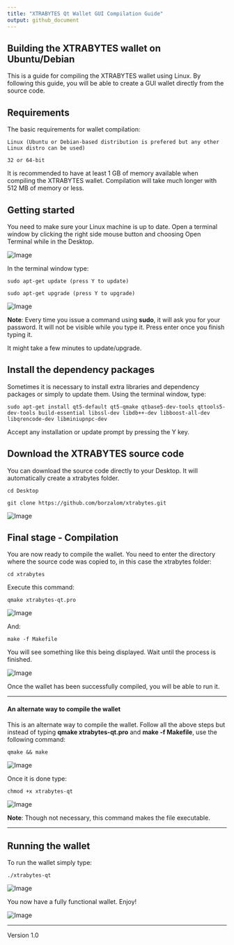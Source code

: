```yaml
---
title: "XTRABYTES Qt Wallet GUI Compilation Guide"
output: github_document
---
```


## Building the XTRABYTES wallet on Ubuntu/Debian

This is a guide for compiling the XTRABYTES wallet using Linux. By following this guide, you will be able to create a GUI wallet directly from the source code.

## Requirements

The basic requirements for wallet compilation:

```
Linux (Ubuntu or Debian-based distribution is prefered but any other Linux distro can be used)

32 or 64-bit
```

It is recommended to have at least 1 GB of memory available when compiling the XTRABYTES wallet. 
Compilation will take much longer with 512 MB of memory or less.

## Getting started

You need to make sure your Linux machine is up to date. 
Open a terminal window by clicking the right side mouse button and choosing Open Terminal while in the Desktop.

![Image](https://github.com/borzalom/XtraBYtes/blob/master/etc/images/1terminal.png?raw=true)

In the terminal window type:

```
sudo apt-get update (press Y to update)

sudo apt-get upgrade (press Y to upgrade)
```

![Image](https://github.com/borzalom/XtraBYtes/blob/master/etc/images/1sudopass.png?raw=true)

**Note**: Every time you issue a command using **sudo**, it will ask you for your password. It will not be visible while you type it. Press enter once you finish typing it.

It might take a few minutes to update/upgrade.

## Install the dependency packages

Sometimes it is necessary to install extra libraries and dependency packages or simply to update them.
Using the terminal window, type:

```
sudo apt-get install qt5-default qt5-qmake qtbase5-dev-tools qttools5-dev-tools build-essential libssl-dev libdb++-dev libboost-all-dev libqrencode-dev libminiupnpc-dev
```

Accept any installation or update prompt by pressing the Y key.

## Download the XTRABYTES source code

You can download the source code directly to your Desktop. It will automatically create a xtrabytes folder.

```
cd Desktop

git clone https://github.com/borzalom/xtrabytes.git
```

![Image](https://github.com/borzalom/XtraBYtes/blob/master/etc/images/1gitclone.png?raw=true)

## Final stage - Compilation

You are now ready to compile the wallet. You need to enter the directory where the source code was copied to, in this case the xtrabytes folder:

```
cd xtrabytes
```

Execute this command:

```
qmake xtrabytes-qt.pro
```

![Image](https://github.com/borzalom/XtraBYtes/blob/master/etc/images/1qmake.png?raw=true)

And:

```
make -f Makefile
```

You will see something like this being displayed. Wait until the process is finished.

![Image](https://github.com/borzalom/XtraBYtes/blob/master/etc/images/1xtramake1.png?raw=true)

Once the wallet has been successfully compiled, you will be able to run it.

***


#### An alternate way to compile the wallet

This is an alternate way to compile the wallet. Follow all the above steps but instead of typing **qmake xtrabytes-qt.pro** and **make -f Makefile**, use the following command:

```
qmake && make
```

![Image](https://github.com/borzalom/XtraBYtes/blob/master/etc/images/1qmake1.png?raw=true)


Once it is done type:

```
chmod +x xtrabytes-qt 
```

![Image](https://github.com/borzalom/XtraBYtes/blob/master/etc/images/1chmod1.png?raw=true)

**Note**: Though not necessary, this command makes the file executable.

***

## Running the wallet

To run the wallet simply type:

```
./xtrabytes-qt
```

![Image](https://github.com/borzalom/XtraBYtes/blob/master/etc/images/1wallet2.png?raw=true)

You now have a fully functional wallet. Enjoy!

![Image](https://github.com/borzalom/XtraBYtes/blob/master/etc/images/1wallet.png?raw=true)

***

Version 1.0